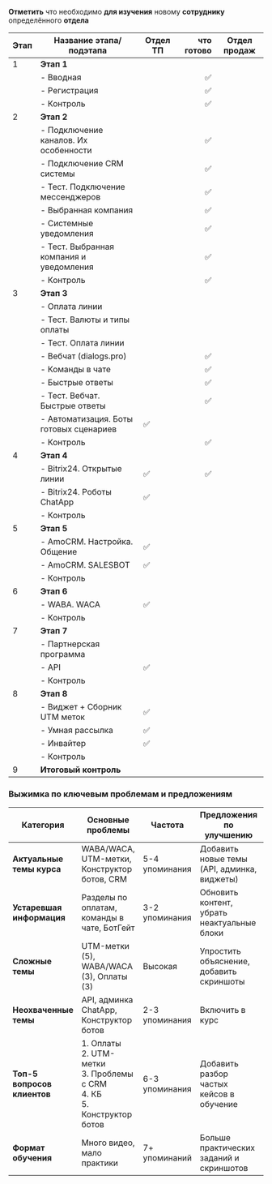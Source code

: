 **Отметить** что необходимо **для изучения** новому **сотруднику** определённого **отдела**

| Этап | Название этапа/подэтапа                  | Отдел ТП | что готово | Отдел продаж |
| ---- | ---------------------------------------- | -------- | ---------: | ------------ |
| 1    | **Этап 1**                               |          |            |              |
|      | - Вводная                                |          |          ✅ |              |
|      | - Регистрация                            |          |          ✅ |              |
|      | - Контроль                               |          |          ✅ |              |
| 2    | **Этап 2**                               |          |            |              |
|      | - Подключение каналов. Их особенности    |          |          ✅ |              |
|      | - Подключение CRM системы                |          |          ✅ |              |
|      | - Тест. Подключение мессенджеров         |          |          ✅ |              |
|      | - Выбранная компания                     |          |          ✅ |              |
|      | - Системные уведомления                  |          |          ✅ |              |
|      | - Тест. Выбранная компания и уведомления |          |          ✅ |              |
|      | - Контроль                               |          |          ✅ |              |
| 3    | **Этап 3**                               |          |            |              |
|      | - Оплата линии                           |          |            |              |
|      | - Тест. Валюты и типы оплаты             |          |            |              |
|      | - Тест. Оплата линии                     |          |            |              |
|      | - Вебчат (dialogs.pro)                   |          |          ✅ |              |
|      | - Команды в чате                         |          |          ✅ |              |
|      | - Быстрые ответы                         |          |          ✅ |              |
|      | - Тест. Вебчат. Быстрые ответы           |          |          ✅ |              |
|      | - Автоматизация. Боты готовых сценариев  | ✅        |            |              |
|      | - Контроль                               |          |          ✅ |              |
| 4    | **Этап 4**                               |          |            |              |
|      | - Bitrix24. Открытые линии               | ✅        |          ✅ |              |
|      | - Bitrix24. Роботы ChatApp               | ✅        |            |              |
|      | - Контроль                               |          |            |              |
| 5    | **Этап 5**                               |          |            |              |
|      | - AmoCRM. Настройка. Общение             | ✅        |            |              |
|      | - AmoCRM. SALESBOT                       | ✅        |            |              |
|      | - Контроль                               |          |            |              |
| 6    | **Этап 6**                               |          |            |              |
|      | - WABA. WACA                             | ✅        |            |              |
|      | - Контроль                               |          |            |              |
| 7    | **Этап 7**                               |          |            |              |
|      | - Партнерская программа                  |          |            |              |
|      | - API                                    | ✅        |            |              |
|      | - Контроль                               |          |            |              |
| 8    | **Этап 8**                               |          |            |              |
|      | - Виджет + Сборник UTM меток             | ✅        |            |              |
|      | - Умная рассылка                         | ✅        |            |              |
|      | - Инвайтер                               | ✅        |            |              |
|      | - Контроль                               |          |            |              |
| 9    | **Итоговый контроль**                    |          |            |              |
### **Выжимка по ключевым проблемам и предложениям**

|**Категория**|**Основные проблемы**|**Частота**|**Предложения по улучшению**|**Частота**|
|---|---|---|---|---|
|**Актуальные темы курса**|WABA/WACA, UTM-метки, Конструктор ботов, CRM|5-4 упоминания|Добавить новые темы (API, админка, виджеты)|2-3 упоминания|
|**Устаревшая информация**|Разделы по оплатам, команды в чате, БотГейт|3-2 упоминания|Обновить контент, убрать неактуальные блоки|5+ упоминаний|
|**Сложные темы**|UTM-метки (5), WABA/WACA (3), Оплаты (3)|Высокая|Упростить объяснение, добавить скриншоты|7 упоминаний|
|**Неохваченные темы**|API, админка ChatApp, Конструктор ботов|2-3 упоминания|Включить в курс|2-3 упоминания|
|**Топ-5 вопросов клиентов**|1. Оплаты  <br>2. UTM-метки  <br>3. Проблемы с CRM  <br>4. КБ  <br>5. Конструктор ботов|6-3 упоминания|Добавить разбор частых кейсов в обучение|—|
|**Формат обучения**|Много видео, мало практики|7+ упоминаний|Больше практических заданий и скриншотов|9 упоминаний|
